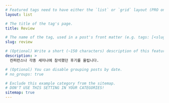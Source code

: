 ```yaml
---
# Featured tags need to have either the `list` or `grid` layout (PRO only).
layout: list

# The title of the tag's page.
title: Review

# The name of the tag, used in a post's front matter (e.g. tags: [<slug>]).
slug: review

# (Optional) Write a short (~150 characters) description of this featured tag.
description: >
  컨퍼런스나 각종 세미나에 참석했던 후기를 올립니다.

# (Optional) You can disable grouping posts by date.
# no_groups: true

# Exclude this example category from the sitemap.
# DON'T USE THIS SETTING IN YOUR CATEGORIES!
sitemap: true
---
```

